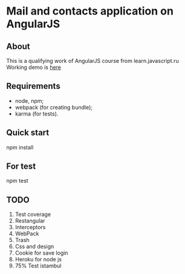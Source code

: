 # Mail and contacts application on AngularJS
## About
This is a qualifying work of AngularJS course from learn.javascript.ru
Working demo is [here](http://danpan1.github.io/)
## Requirements
* node, npm;
* webpack (for creating bundle);
* karma (for tests).

## Quick start
npm install

## For test
npm test
 
## TODO
1. Test coverage
2. Restangular
5. Interceptors
7. WebPack
8. Trash
8.  Css and design
9. Cookie for save login
10. Heroku for node js
11. 75% Test istambul